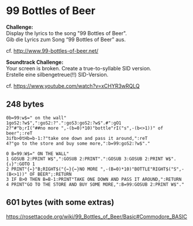 # 99 Bottles of Beer

**Challenge:**  
Display the lyrics to the song "99 Bottles of Beer".  
Gib die Lyrics zum Song “99 Bottles of Beer” aus.

cf. http://www.99-bottles-of-beer.net/

**Soundtrack Challenge:**  
Your screen is broken. Create a true-to-syllable SID version.  
Erstelle eine silbengetreue(!!) SID-Version.

cf. https://www.youtube.com/watch?v=xCHYR3wRQLQ

## 248 bytes

```
0b=99:w$=" on the wall"
1goS2:?w$",":goS2:?".":goS3:goS2:?w$".#":gO1
2?"#"b;rI("##no more ",-(b=0)*10)"bottle"rI("s",-(b<>1))" of beer";:reT
3ifb>0tHb=b-1:?"take one down and pass it around,":reT
4?"go to the store and buy some more,":b=99:goS2:?w$"."
```
```basic
0 B=99:W$=" ON THE WALL"
1 GOSUB 2:PRINT W$",":GOSUB 2:PRINT".":GOSUB 3:GOSUB 2:PRINT W$".{↓}":GOTO 1
2 PRINT"{←}"B;RIGHT$("{←}{←}NO MORE ",-(B=0)*10)"BOTTLE"RIGHT$("S",-(B<>1))" OF BEER";:RETURN
3 IF B>0 THEN B=B-1:PRINT"TAKE ONE DOWN AND PASS IT AROUND,":RETURN
4 PRINT"GO TO THE STORE AND BUY SOME MORE,":B=99:GOSUB 2:PRINT W$"."
```

## 601 bytes (with some extras)

https://rosettacode.org/wiki/99_Bottles_of_Beer/Basic#Commodore_BASIC
